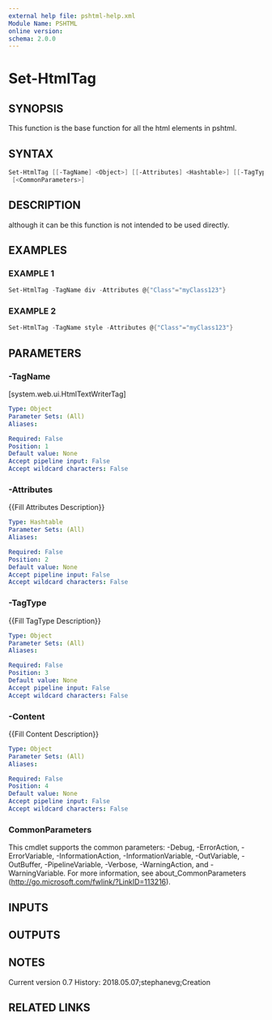 ```yaml
---
external help file: pshtml-help.xml
Module Name: PSHTML
online version:
schema: 2.0.0
---
```


# Set-HtmlTag

## SYNOPSIS
This function is the base function for all the html elements in pshtml.

## SYNTAX

``` powershell
Set-HtmlTag [[-TagName] <Object>] [[-Attributes] <Hashtable>] [[-TagType] <Object>] [[-Content] <Object>]
 [<CommonParameters>]
```

## DESCRIPTION
although it can be this function is not intended to be used directly.

## EXAMPLES

### EXAMPLE 1

``` powershell
Set-HtmlTag -TagName div -Attributes @{"Class"="myClass123"}
```

### EXAMPLE 2

``` powershell
Set-HtmlTag -TagName style -Attributes @{"Class"="myClass123"}
```

## PARAMETERS

### -TagName
\[system.web.ui.HtmlTextWriterTag\]

```yaml
Type: Object
Parameter Sets: (All)
Aliases:

Required: False
Position: 1
Default value: None
Accept pipeline input: False
Accept wildcard characters: False
```

### -Attributes
{{Fill Attributes Description}}

```yaml
Type: Hashtable
Parameter Sets: (All)
Aliases:

Required: False
Position: 2
Default value: None
Accept pipeline input: False
Accept wildcard characters: False
```

### -TagType
{{Fill TagType Description}}

```yaml
Type: Object
Parameter Sets: (All)
Aliases:

Required: False
Position: 3
Default value: None
Accept pipeline input: False
Accept wildcard characters: False
```

### -Content
{{Fill Content Description}}

```yaml
Type: Object
Parameter Sets: (All)
Aliases:

Required: False
Position: 4
Default value: None
Accept pipeline input: False
Accept wildcard characters: False
```

### CommonParameters
This cmdlet supports the common parameters: -Debug, -ErrorAction, -ErrorVariable, -InformationAction, -InformationVariable, -OutVariable, -OutBuffer, -PipelineVariable, -Verbose, -WarningAction, and -WarningVariable.
For more information, see about_CommonParameters (http://go.microsoft.com/fwlink/?LinkID=113216).

## INPUTS

## OUTPUTS

## NOTES
Current version 0.7
   History:
        2018.05.07;stephanevg;Creation

## RELATED LINKS
